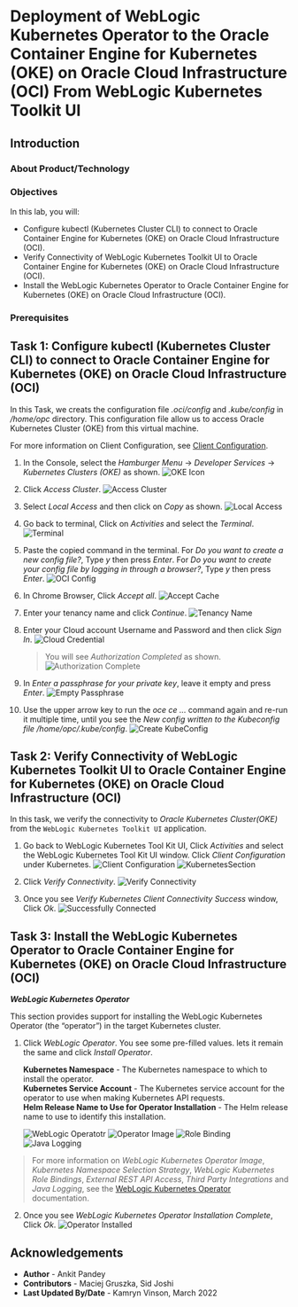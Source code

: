# Deployment of WebLogic Kubernetes Operator to the Oracle Container Engine for Kubernetes (OKE) on Oracle Cloud Infrastructure (OCI) From WebLogic Kubernetes Toolkit UI

## Introduction



### About Product/Technology



### Objectives

In this lab, you will:

* Configure kubectl (Kubernetes Cluster CLI) to connect to Oracle Container Engine for Kubernetes (OKE) on Oracle Cloud Infrastructure (OCI).
* Verify Connectivity of WebLogic Kubernetes Toolkit UI to Oracle Container Engine for Kubernetes (OKE) on Oracle Cloud Infrastructure (OCI).
* Install the WebLogic Kubernetes Operator to Oracle Container Engine for Kubernetes (OKE) on Oracle Cloud Infrastructure (OCI). 



### Prerequisites



## Task 1: Configure kubectl (Kubernetes Cluster CLI) to connect to Oracle Container Engine for Kubernetes (OKE) on Oracle Cloud Infrastructure (OCI)

In this Task, we creats the configuration file *.oci/config* and *.kube/config* in */home/opc* directory. This configuration file allow us to access Oracle Kubernetes Cluster (OKE) from this virtual machine.

For more information on Client Configuration, see [Client Configuration](https://oracle.github.io/weblogic-toolkit-ui/navigate/kubernetes/k8s-client-config/).

1. In the Console, select the *Hamburger Menu* -> *Developer Services* -> *Kubernetes Clusters (OKE)* as shown.
    ![OKE Icon](images/OKEIcon.png)

2. Click *Access Cluster*. 
    ![Access Cluster](images/AccessCluster.png)


3. Select *Local Access* and then click on *Copy* as shown.
    ![Local Access](images/LocalAccess.png)

4. Go back to terminal, Click on *Activities* and select the *Terminal*.
    ![Terminal](images/Terminal.png)

5. Paste the copied command in the terminal. For *Do you want to create a new config file?*, Type *y* then press *Enter*. For *Do you want to create your config file by logging in through a browser?*, Type *y* then press *Enter*.
    ![OCI Config](images/OCIConfig.png)

6. In Chrome Browser, Click *Accept all*.
    ![Accept Cache](images/AcceptCache.png)

7. Enter your tenancy name and click *Continue*.
    ![Tenancy Name](images/TenancyName.png)

8. Enter your Cloud account Username and Password and then click *Sign In*.
    ![Cloud Credential](images/CloudCredential.png)
    > You will see *Authorization Completed* as shown.
    ![Authorization Complete](images/AuthorizationComplete.png)

9. In *Enter a passphrase for your private key*, leave it empty and press *Enter*.
    ![Empty Passphrase](images/EmptyPassphrase.png)

10. Use the upper arrow key to run the *oce ce ...* command again and re-run it multiple time, until you see the *New config written to the Kubeconfig file /home/opc/.kube/config*.
    ![Create KubeConfig](images/CreateKubeconfig.png)



## Task 2: Verify Connectivity of WebLogic Kubernetes Toolkit UI to Oracle Container Engine for Kubernetes (OKE) on Oracle Cloud Infrastructure (OCI)

In this task, we verify the connectivity to *Oracle Kubernetes Cluster(OKE)* from the `WebLogic Kubernetes Toolkit UI` application.

1. Go back to WebLogic Kubernetes Tool Kit UI, Click *Activities* and select the WebLogic Kubernetes Tool Kit UI window. Click *Client Configuration* under Kubernetes.
    ![Client Configuration](images/ClientConfiguration.png)
    ![KubernetesSection](images/KubernetesSection.png)

2. Click *Verify Connectivity*.
    ![Verify Connectivity](images/VerifyConnectivity.png)

3. Once you see *Verify Kubernetes Client Connectivity Success* window, Click *Ok*.
    ![Successfully Connected](images/SuccessfullyConnected.png)

## Task 3: Install the WebLogic Kubernetes Operator to Oracle Container Engine for Kubernetes (OKE) on Oracle Cloud Infrastructure (OCI)

***WebLogic Kubernetes Operator***

This section provides support for installing the WebLogic Kubernetes Operator (the “operator”) in the target Kubernetes cluster. 

1. Click *WebLogic Operator*. You  see some pre-filled values. lets it remain the same and click *Install Operator*.

    **Kubernetes Namespace** - The Kubernetes namespace to which to install the operator.<br>
    **Kubernetes Service Account** - The Kubernetes service account for the operator to use when making Kubernetes API requests.<br>
    **Helm Release Name to Use for Operator Installation** - The Helm release name to use to identify this installation.<br>

    ![WebLogic Operatotr](images/WebLogicOperator.png) 
    ![Operator Image](images/OperatorImage.png)
    ![Role Binding](images/RoleBinding.png)
    ![Java Logging](images/JavaLogging.png)

 > For more information on *WebLogic Kubernetes Operator Image*, *Kubernetes Namespace Selection Strategy*, *WebLogic Kubernetes Role Bindings*, *External REST API Access*, *Third Party Integrations* and *Java Logging*, see the [WebLogic Kubernetes Operator](https://oracle.github.io/weblogic-toolkit-ui/navigate/kubernetes/k8s-wko/) documentation.

2. Once you see *WebLogic Kubernetes Operator Installation Complete*, Click *Ok*.
    ![Operator Installed](images/OperatorInstalled.png)

## Acknowledgements

* **Author** -  Ankit Pandey
* **Contributors** - Maciej Gruszka, Sid Joshi
* **Last Updated By/Date** - Kamryn Vinson, March 2022
